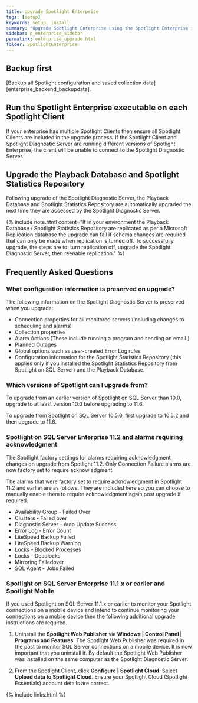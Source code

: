 ```yaml
---
title: Upgrade Spotlight Enterprise
tags: [setup]
keywords: setup, install
summary: "Upgrade Spotlight Enterprise using the Spotlight Enterprise installer."
sidebar: p_enterprise_sidebar
permalink: enterprise_upgrade.html
folder: SpotlightEnterprise
---
```




## Backup first
[Backup all Spotlight configuration and saved collection data][enterprise_backend_backupdata].

## Run the Spotlight Enterprise executable on each Spotlight Client
If your enterprise has multiple Spotlight Clients then ensure all Spotlight Clients are included in the upgrade process. If the Spotlight Client and Spotlight Diagnostic Server are running different versions of Spotlight Enterprise, the client will be unable to connect to the Spotlight Diagnostic Server.

## Upgrade the Playback Database and Spotlight Statistics Repository
Following upgrade of the Spotlight Diagnostic Server, the Playback Database and Spotlight Statistics Repository are automatically upgraded the next time they are accessed by the Spotlight Diagnostic Server.

{% include note.html content="If in your environment the Playback Database / Spotlight Statistics Repository are replicated as per a Microsoft Replication database the upgrade can fail if schema changes are required that can only be made when replication is turned off. To successfully upgrade, the steps are to: turn replication off, upgrade the Spotlight Diagnostic Server, then reenable replication." %}

## Frequently Asked Questions

### What configuration information is preserved on upgrade?
The following information on the Spotlight Diagnostic Server is preserved when you upgrade:

*  Connection properties for all monitored servers (including changes to scheduling and alarms)
*  Collection properties
*  Alarm Actions (These include running a program and sending an email.)
*  Planned Outages
*  Global options such as user-created Error Log rules
*  Configuration information for the Spotlight Statistics Repository (this applies only if you installed the Spotlight Statistics Repository from Spotlight on SQL Server) and the Playback Database.

### Which versions of Spotlight can I upgrade from?

To upgrade from an earlier version of Spotlight on SQL Server than 10.0, upgrade to at least version 10.0 before upgrading to 11.6.

To upgrade from Spotlight on SQL Server 10.5.0, first upgrade to 10.5.2 and then upgrade to 11.6.

### Spotlight on SQL Server Enterprise 11.2 and alarms requiring acknowledgment
The Spotlight factory settings for alarms requiring acknowledgment changes on upgrade from Spotlight 11.2. Only Connection Failure alarms are now factory set to require acknowledgment.

The alarms that were factory set to require acknowledgment in Spotlight 11.2 and earlier are as follows. They are included here so you can choose to manually enable them to require acknowledgment again post upgrade if required.

*  Availability Group - Failed Over
*  Clusters - Failed over
*  Diagnostic Server - Auto Update Success
*  Error Log - Error Count
*  LiteSpeed Backup Failed
*  LiteSpeed Backup Warning
*  Locks - Blocked Processes
*  Locks - Deadlocks
*  Mirroring Failedover
*  SQL Agent - Jobs Failed

### Spotlight on SQL Server Enterprise 11.1.x or earlier and Spotlight Mobile
If you used Spotlight on SQL Server 11.1.x or earlier to monitor your Spotlight connections on a mobile device and intend to continue monitoring your connections on a mobile device then the following additional upgrade instructions are required.

1. Uninstall the **Spotlight Web Publisher** via **Windows \| Control Panel \| Programs and Features**. The Spotlight Web Publisher was required in the past to monitor SQL Server connections on a mobile device. It is now important that you uninstall it. By default the Spotlight Web Publisher was installed on the same computer as the Spotlight Diagnostic Server.

2. From the Spotlight Client, click **Configure \| Spotlight Cloud**. Select **Upload data to Spotlight Cloud**. Ensure your Spotlight Cloud (Spotlight Essentials) account details are correct.

{% include links.html %}
